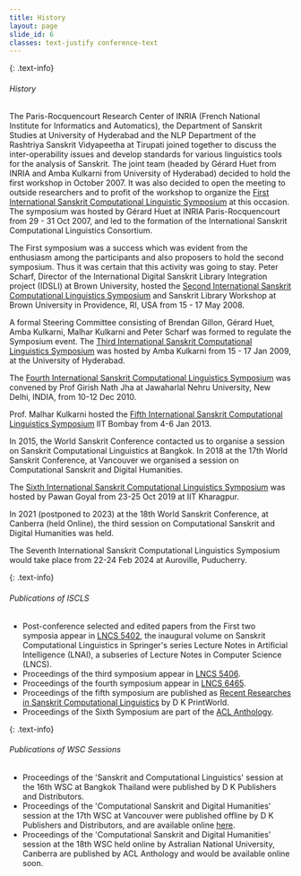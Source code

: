 ```yaml
---
title: History
layout: page
slide_id: 6
classes: text-justify conference-text
---
```


{: .text-info}
###### History

The Paris-Rocquencourt Research Center of INRIA (French National Institute for Informatics and Automatics), the Department of Sanskrit Studies at University of Hyderabad and the NLP Department of the Rashtriya Sanskrit Vidyapeetha at Tirupati joined together to discuss the inter-operability issues and develop standards for various linguistics tools for the analysis of Sanskrit. The joint team (headed by Gérard Huet from INRIA and Amba Kulkarni from University of Hyderabad) decided to hold the first workshop in October 2007. It was also decided to open the meeting to outside researchers and to profit of the workshop to organize the [First International Sanskrit Computational Linguistic Symposium](https://sanskrit.inria.fr/Symposium/) at this occasion. The symposium was hosted by Gérard Huet at INRIA Paris-Rocquencourt from 29 - 31 Oct 2007, and led to the formation of the International Sanskrit Computational Linguistics Consortium.

The First symposium was a success which was evident from the enthusiasm among the participants and also proposers to hold the second symposium. Thus it was certain that this activity was going to stay.
Peter Scharf, Director of the International Digital Sanskrit Library Integration project (IDSLI) at Brown University, hosted the [Second International Sanskrit Computational Linguistics Symposium](https://sanskritlibrary.org/symposium2/home.html) and Sanskrit Library Workshop at Brown University in Providence, RI, USA from 15 - 17 May 2008.

A formal Steering Committee consisting of Brendan Gillon, Gérard Huet, Amba Kulkarni, Malhar Kulkarni and Peter Scharf was formed to regulate the Symposium event. The [Third International Sanskrit Computational Linguistics Symposium](https://sanskrit.inria.fr/Symposium/Symposium3.html) was hosted by Amba Kulkarni from 15 - 17 Jan 2009, at the University of Hyderabad.

The [Fourth International Sanskrit Computational Linguistics Symposium](http://sanskrit.jnu.ac.in/conf/4iscls/index.jsp) was convened by Prof Girish Nath Jha at Jawaharlal Nehru University, New Delhi, INDIA, from 10-12 Dec 2010.

Prof. Malhar Kulkarni hosted the [Fifth International Sanskrit Computational Linguistics Symposium](https://sites.google.com/site/5isclc2013/Home) IIT Bombay from 4-6 Jan 2013.

In 2015, the World Sanskrit Conference contacted us to organise a session on Sanskrit Computational Linguistics at Bangkok. In 2018 at the 17th World Sanskrit Conference, at Vancouver we organised a session on Computational Sanskrit and Digital Humanities.

The [Sixth International Sanskrit Computational Linguistics Symposium](https://iscls.github.io/iscls2019/) was hosted by Pawan Goyal from 23-25 Oct 2019 at IIT Kharagpur.

In 2021 (postponed to 2023) at the 18th World Sanskrit Conference, at Canberra (held Online), the third session on Computational Sanskrit and Digital Humanities was held.

The Seventh International Sanskrit Computational Linguistics Symposium would take place from 22-24 Feb 2024 at Auroville, Puducherry.

{: .text-info}
###### Publications of ISCLS

* Post-conference selected and edited papers from the First two symposia appear in [LNCS 5402](https://link.springer.com/content/pdf/bfm:978-3-642-00155-0/1), the inaugural volume on Sanskrit Computational Linguistics in Springer's series Lecture Notes in Artificial Intelligence (LNAI), a subseries of Lecture Notes in Computer Science (LNCS).
* Proceedings of the third symposium appear in [LNCS 5406](https://link.springer.com/book/10.1007/978-3-540-93885-9).
* Proceedings of the fourth symposium appear in [LNCS 6465](https://link.springer.com/book/10.1007/978-3-642-17528-2).
* Proceedings of the fifth symposium are published as [Recent Researches in Sanskrit Computational Linguistics](https://dkprintworld.com/product/recent-researches-in-sanskrit-computational-linguistics/) by D K PrintWorld.
* Proceedings of the Sixth Symposium are part of the [ACL Anthology](https://aclanthology.org/W19-7500/).

{: .text-info}
###### Publications of WSC Sessions

* Proceedings of the 'Sanskrit and Computational Linguistics' session at the 16th WSC at Bangkok Thailand were published by D K Publishers and Distributors.
* Proceedings of the 'Computational Sanskrit and Digital Humanities' session at the 17th WSC at Vancouver were published offline by D K Publishers and Distributors, and are available online [here](https://open.library.ubc.ca/soa/cIRcle/collections/70440/items/1.0391834).
* Proceedings of the 'Computational Sanskrit and Digital Humanities' session at the 18th WSC held online by Astralian National University, Canberra are published by ACL Anthology and would be available online soon.